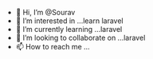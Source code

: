 - 👋 Hi, I’m @Sourav
- 👀 I’m interested in ...learn laravel
- 🌱 I’m currently learning ...laravel
- 💞️ I’m looking to collaborate on ...laravel
- 📫 How to reach me ...

<!---
Sourav12131/Sourav12131 is a ✨ special ✨ repository because its `README.md` (this file) appears on your GitHub profile.
You can click the Preview link to take a look at your changes.
--->
